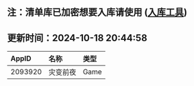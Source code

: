 ## 注：清单库已加密想要入库请使用 ([入库工具](https://github.com/BlankTMing/ManifestAutoUpdate/releases))

## 更新时间：2024-10-18 20:44:58
| AppID | 名称 | 类型  |
| :-------------------- | :----------------------------- | :----------- |
| 2093920 | 灾变前夜| Game |
